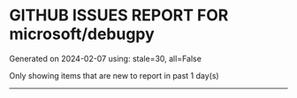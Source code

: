 
# GITHUB ISSUES REPORT FOR microsoft/debugpy


Generated on 2024-02-07 using: stale=30, all=False


Only showing items that are new to report in past 1 day(s)


---
